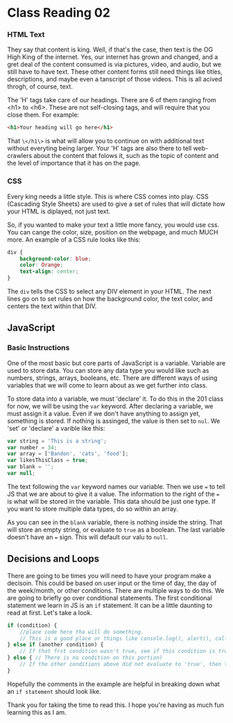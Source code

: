 # Class Reading 02

### HTML Text
They say that content is king. Well, if that's the case, then text is the OG High King of the internet. Yes, our internet has grown and changed, and a gret deal of the content consumed is via pictures, video, and audio, but we still have to have text. These other content forms still need things like titles, descriptions, and maybe even a tanscript of those videos. This is all acived throgh, of course, text.

The 'H' tags take care of our headings. There are 6 of them ranging from \<h1\> to \<h6\>. These are not self-closing tags, and will require that you close them. For example:

```html
<h1>Your heading will go here</h1>
```
That `\</h1\>` is what will allow you to continue on with additional text without everyting being larger. Your 'H' tags are also there to tell web-crawlers about the content that folows it, such as the topic of content and the level of importance that it has on the page.

### CSS

Every king needs a little style. This is where CSS comes into play. CSS (Cascading Style Sheets) are used to give a set of rules that will dictate how your HTML is diplayed, not just text.

So, if you wanted to make your text a little more fancy, you would use css. You can cange the color, size, position on the webpage, and much MUCH more. An example of a CSS rule looks like this:

```css
div {
    background-color: blue;
    color: Orange;
    text-align: center;
}

```
The `div` tells the CSS to select any DIV element in your HTML. The next lines go on to set rules on how the background color, the text color, and centers the text within that DIV. 


## JavaScript

### Basic Instructions
One of the most basic but core parts of JavaScript is a variable. Variable are used to store data. You can store any data type you would like such as numbers, strings, arrays, booleans, etc. There are different ways of using variables that we will come to learn about as we get further into class. 

To store data into a variable, we must 'declare' it. To do this in the 201 class for now, we will be using the `var` keyword. After declaring a variable, we must assign it a value. Even if we don't have anything to assign yet, something is stored. If nothing is assinged, the value is then set to `nul`. We 'set' or 'declare' a varible like this:

```js
var string = 'This is a string';
var number = 34;
var array = ['Bandon', 'cats', 'food'];
var likesThisClass = true;
var blank = '';
var null;
```

The text following the `var` keyword names our variable. Then we use `=` to tell JS that we are about to give it a value. The information to the right of the `=` is what will be stored in the variable. This data should be just one type. If you want to store multiple data types, do so within an array.

As you can see in the `blank` variable, there is nothing inside the string. That will store an empty string, or evaluate to `true` as a boolean. The last variable doesn't have an `=` sign. This will default our valu to `null`.

## Decisions and Loops
There are going to be times you will need to have your program make a decisoin. This could be based on user input or the time of day, the day of the week/month, or other conditions. There are multiple ways to do this. We are going to briefly go over conditional statements. The first conditional statement we learn in JS is an `if` statement. It can be a little daunting to read at first. Let's take a look.

```js
if (condition) {
    //place code here tha will do something.
    // This is a good place or things like console.log(), alert(), calling functions(), changing the value of a variable, and much more.
} else if (another condition) {
    // If that frst condition wasn't true, see if this condition is true
} else { // There is no condition on this portion)
    // If the other conditions above did not evaluate to 'true', then the code in here would run.
}

```
Hopefully the comments in the example are helpful in breaking down what an `if statement` should look like.

Thank you for taking the time to read this. I hope you're having as much fun learning this as I am.